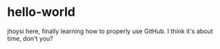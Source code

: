 # hello-world
jhoysi here, finally learning how to properly use GitHub. I think it's about time, don't you?
